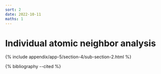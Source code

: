 ```yaml
---
sort: 2
date: 2022-10-11
maths: 1
---
```


# Individual atomic neighbor analysis

{% include appendix/app-5/section-4/sub-section-2.html %}

{% bibliography --cited %}

